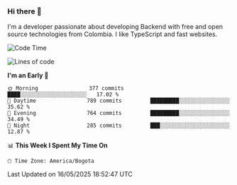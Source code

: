### Hi there 👋

I'm a developer passionate about developing Backend with free and open source technologies from Colombia. I like TypeScript and fast websites.

<!--START_SECTION:waka-->
![Code Time](http://img.shields.io/badge/Code%20Time-5%2C309%20hrs%205%20mins-blue)

![Lines of code](https://img.shields.io/badge/From%20Hello%20World%20I%27ve%20Written-5.1%20million%20lines%20of%20code-blue)

**I'm an Early 🐤** 

```text
🌞 Morning                377 commits         ████░░░░░░░░░░░░░░░░░░░░░   17.02 % 
🌆 Daytime                789 commits         █████████░░░░░░░░░░░░░░░░   35.62 % 
🌃 Evening                764 commits         █████████░░░░░░░░░░░░░░░░   34.49 % 
🌙 Night                  285 commits         ███░░░░░░░░░░░░░░░░░░░░░░   12.87 % 
```


📊 **This Week I Spent My Time On** 

```text
🕑︎ Time Zone: America/Bogota
```


 Last Updated on 16/05/2025 18:52:47 UTC
<!--END_SECTION:waka-->
